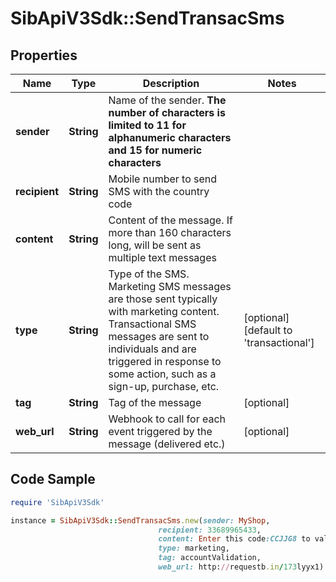 # SibApiV3Sdk::SendTransacSms

## Properties

Name | Type | Description | Notes
------------ | ------------- | ------------- | -------------
**sender** | **String** | Name of the sender. **The number of characters is limited to 11 for alphanumeric characters and 15 for numeric characters** | 
**recipient** | **String** | Mobile number to send SMS with the country code | 
**content** | **String** | Content of the message. If more than 160 characters long, will be sent as multiple text messages | 
**type** | **String** | Type of the SMS. Marketing SMS messages are those sent typically with marketing content. Transactional SMS messages are sent to individuals and are triggered in response to some action, such as a sign-up, purchase, etc. | [optional] [default to &#39;transactional&#39;]
**tag** | **String** | Tag of the message | [optional] 
**web_url** | **String** | Webhook to call for each event triggered by the message (delivered etc.) | [optional] 

## Code Sample

```ruby
require 'SibApiV3Sdk'

instance = SibApiV3Sdk::SendTransacSms.new(sender: MyShop,
                                 recipient: 33689965433,
                                 content: Enter this code:CCJJG8 to validate your account,
                                 type: marketing,
                                 tag: accountValidation,
                                 web_url: http://requestb.in/173lyyx1)
```


